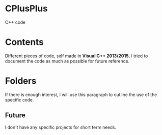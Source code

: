 # CPlusPlus
C++ code

# Contents
Different pieces of code, self made in **Visual C++ 2013/2015.**
I tried to document the code as much as possible for future reference.

# Folders
If there is enough interest, I will use this paragraph to outline the use of the specific code.

## Future
I don't have any specific projects for short term needs.
